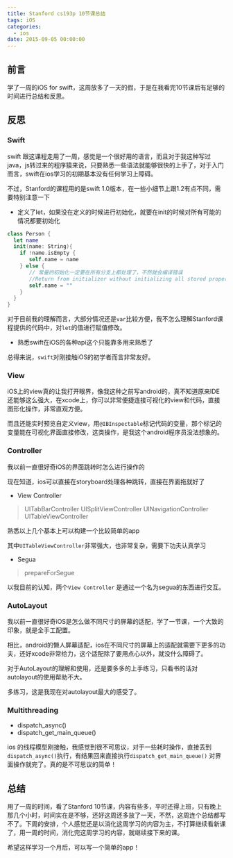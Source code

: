 ```yaml
---
title: Stanford cs193p 10节课总结
tags: iOS
categories:
  - ios
date: 2015-09-05 00:00:00
---
```


## 前言

学了一周的iOS for swift，这周放多了一天的假，于是在我看完10节课后有足够的时间进行总结和反思。

<!--more-->

## 反思

### Swift

swift 跟这课程走用了一周，感觉是一个很好用的语言，而且对于我这种写过java，js转过来的程序猿来说，只要熟悉一些语法就能够很快的上手了，对于入门而言，swift在ios学习的初期基本没有任何学习上障碍。

不过，Stanford的课程用的是swift 1.0版本，在一些小细节上跟1.2有点不同，需要特别注意一下

* 定义了let，如果没在定义的时候进行初始化，就要在init的时候对所有可能的情况都要初始化

```swift
class Person {
  let name
  init(name: String){
    if !name.isEmpty {
       self.name = name
    } else {
       // 常量的初始化一定要在所有分支上都处理了，不然就会编译错误
       //Return from initializer without initializing all stored properties
       self.name = ""
    }
  }
}
```

对于目前我的理解而言，大部分情况还是`var`比较方便，我不怎么理解Stanford课程提供的代码中，对`let`的值进行赋值修改。

* 熟悉swift在iOS的各种api这个只能靠多用来熟悉了

总得来说，`swift`对刚接触iOS的初学者而言非常友好。

### View

iOS上的view真的让我打开眼界，像我这种之前写android的，真不知道原来IDE还能够这么强大，在xcode上，你可以非常便捷连接可视化的view和代码，直接图形化操作，非常直观方便。

而且还能实时预览自定义view，用`@IBInspectable`标记代码的变量，那个标记的变量能在可视化界面直接修改，这类操作，是我这个android程序员没法想象的。

### Controller

我以前一直很好奇iOS的界面跳转时怎么进行操作的

现在知道，ios可以直接在storyboard处理各种跳转，直接在界面拖就好了

* View Controller
> UITabBarController
> UISplitViewController
> UINavigationController
> UITableViewController

熟悉以上几个基本上可以构建一个比较简单的app

其中`UITableViewController`非常强大，也非常复杂，需要下功夫认真学习

* Segua
> prepareForSegue

以我目前的认知，两个`View Controller` 是通过一个名为segua的东西进行交互。

### AutoLayout

我以前一直很好奇iOS是怎么做不同尺寸的屏幕的适配，学了一节课，一个大致的印象，就是全手工配置。

相比，android的懒人屏幕适配，ios在不同尺寸的屏幕上的适配就需要下更多的功夫，还好xcode非常给力，这个适配除了要用点心以外，就没什么障碍了。

对于AutoLayout的理解和使用，还是要多多的上手练习，只看书的话对autolayout的使用帮助不大。

多练习，这是我现在对autolayout最大的感受了。

### Multithreading

* dispatch_async()
* dispatch_get_main_queue()

ios 的线程模型刚接触，我感觉到很不可思议，对于一些耗时操作，直接丢到` dispatch_async()`执行，有结果回来直接执行`dispatch_get_main_queue()` 对界面操作就完了。真的是不可思议的简单！


## 总结

用了一周的时间，看了Stanford 10节课，内容有些多，平时还得上班，只有晚上那几个小时，时间实在是不够，还好这周还多放了一天，不然，这周连个总结都写不了。下周的安排，个人感觉还是以消化这周学习的内容为主，不打算继续看新课了，用一周的时间，消化完这周学习的内容，就继续接下来的课。

希望这样学习一个月后，可以写一个简单的app！

